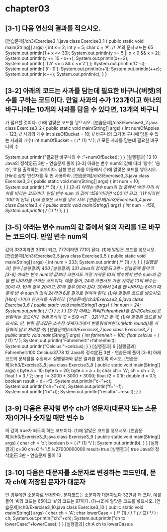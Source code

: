 # chapter03

## [3-1] 다음 연산의 결과를 적으시오.
[연습문제]/ch3/Exercise3_1.java
class Exercise3_1 {
public static void main(String[] args) {
int x = 2;
int y = 5;
char c = 'A'; // 'A'의 문자코드는 65
System.out.println(1 + x << 33);
System.out.println(y >= 5 || x < 0 && x > 2);
System.out.println(y += 10 - x++);
System.out.println(x+=2);
System.out.println( !('A' <= c && c <='Z') );
System.out.println('C'-c);
System.out.println('5'-'0');
System.out.println(c+1);
System.out.println(++c);
System.out.println(c++);
System.out.println(c);
}
}
## [3-2] 아래의 코드는 사과를 담는데 필요한 바구니(버켓)의 수를 구하는 코드이다. 만일 사과의 수가 123개이고 하나의 바구니에는 10개의 사과를 담을 수 있다면, 13개의 바구니
가 필요할 것이다. (1)에 알맞은 코드를 넣으시오.
[연습문제]/ch3/Exercise3_2.java
class Exercise3_2 {
public static void main(String[] args) {
int numOfApples = 123; // 사과의 개수
int sizeOfBucket = 10; // 바구니의 크기(바구니에 담을 수 있는 사과의 개수)
int numOfBucket = ( /* (1) */ ); // 모든 사과를 담는데 필요한 바구니의 수

System.out.println("필요한 바구니의 수 :"+numOfBucket);
}
}
[실행결과]
13
10 Java의 정석定石 3판 - 연습문제 풀이
[3-3] 아래는 변수 num의 값에 따라 ‘양수’, ‘음수’, ‘0’을 출력하는 코드이다. 삼항 연산
자를 이용해서 (1)에 알맞은 코드를 넣으시오.
[Hint] 삼항 연산자를 두 번 사용하라.
[연습문제]/ch3/Exercise3_3.java
class Exercise3_3 {
public static void main(String[] args) {
int num = 10;
System.out.println( /* (1) */ );
}
}
[3-4] 아래는 변수 num의 값 중에서 백의 자리 이하를 버리는 코드이다. 만일 변수 num
의 값이 ‘456’이라면 ‘400’이 되고, ‘111’이라면 ‘100’이 된다. (1)에 알맞은 코드를 넣으
시오.
[연습문제]/ch3/Exercise3_4.java
class Exercise3_4 {
public static void main(String[] args) {
int num = 456;
System.out.println( /* (1) */ );
}
}
## [3-5] 아래는 변수 num의 값 중에서 일의 자리를 1로 바꾸는 코드이다. 만일 변수 num의
값이 333이라면 331이 되고, 777이라면 771이 된다. (1)에 알맞은 코드를 넣으시오.
[연습문제]/ch3/Exercise3_5.java
class Exercise3_5 {
public static void main(String[] args) {
int num = 333;
System.out.println( /* (1) */ );
}
}
[실행결과]
양수
[실행결과]
400
[실행결과]
331
Java의 정석定石 3판 - 연습문제 풀이 11
[3-6] 아래는 변수 num의 값보다 크면서도 가장 가까운 10의 배수에서 변수 num의 값을
뺀 나머지를 구하는 코드이다. 예를 들어, 24의 크면서도 가장 가까운 10의 배수는 30이
다. 19의 경우 20이고, 81의 경우 90이 된다. 30에서 24를 뺀 나머지는 6이기 때문에 변
수 num의 값이 24라면 6을 결과로 얻어야 한다. (1)에 알맞은 코드를 넣으시오.
[Hint] 나머지 연산자를 사용하라.
[연습문제]/ch3/Exercise3_6.java
class Exercise3_6 {
public static void main(String[] args) {
int num = 24;
System.out.println( /* (1) */ );
}
}
[3-7] 아래는 화씨(Fahrenheit)를 섭씨(Celcius)로 변환하는 코드이다. 변환공식이 'C =
5/9 ×(F - 32)'라고 할 때, (1)에 알맞은 코드를 넣으시오. 단, 변환 결과값은 소수점
셋째자리에서 반올림해야한다.(Math.round()를 사용하지 않고 처리할 것)
[연습문제]/ch3/Exercise3_7.java
class Exercise3_7 {
public static void main(String[] args) {
int fahrenheit = 100;
float celcius = ( /* (1) */ );
System.out.println("Fahrenheit:"+fahrenheit);
System.out.println("Celcius:"+celcius);
}
}
[실행결과]
6
[실행결과]
Fahrenheit:100
Celcius:37.78
12 Java의 정석定石 3판 - 연습문제 풀이
[3-8] 아래 코드의 문제점을 수정해서 실행결과와 같은 결과를 얻도록 하시오.
[연습문제]/ch3/Exercise3_8.java
class Exercise3_8 {
public static void main(String[] args) {
byte a = 10;
byte b = 20;
byte c = a + b;
char ch = 'A';
ch = ch + 2;
float f = 3 / 2;
long l = 3000 * 3000 * 3000;
float f2 = 0.1f;
double d = 0.1;
boolean result = d==f2;
System.out.println("c="+c);
System.out.println("ch="+ch);
System.out.println("f="+f);
System.out.println("l="+l);
System.out.println("result="+result);
}
}
## [3-9] 다음은 문자형 변수 ch가 영문자(대문자 또는 소문자)이거나 숫자일 때만 변수 b
의 값이 true가 되도록 하는 코드이다. (1)에 알맞은 코드를 넣으시오.
[연습문제]/ch3/Exercise3_9.java
class Exercise3_9 {
public static void main(String[] args) {
char ch = 'z';
boolean b = ( /* (1) */ );
System.out.println(b);
}
}
[실행결과]
c=30
ch=C
f=1.5
l=27000000000
result=true
[실행결과]
true
Java의 정석定石 3판 - 연습문제 풀이 13
## [3-10] 다음은 대문자를 소문자로 변경하는 코드인데, 문자 ch에 저장된 문자가 대문자
인 경우에만 소문자로 변경한다. 문자코드는 소문자가 대문자보다 32만큼 더 크다. 예를
들어 'A‘의 코드는 65이고 ’a'의 코드는 97이다. (1)~(2)에 알맞은 코드를 넣으시오.
[연습문제]/ch3/Exercise3_10.java
class Exercise3_10 {
public static void main(String[] args) {
char ch = 'A';
char lowerCase = ( /* (1) */ ) ? ( /* (2) */ ) : ch;
System.out.println("ch:"+ch);
System.out.println("ch to lowerCase:"+lowerCase);
}
}
[실행결과]
ch:A
ch to lowerCase:a
